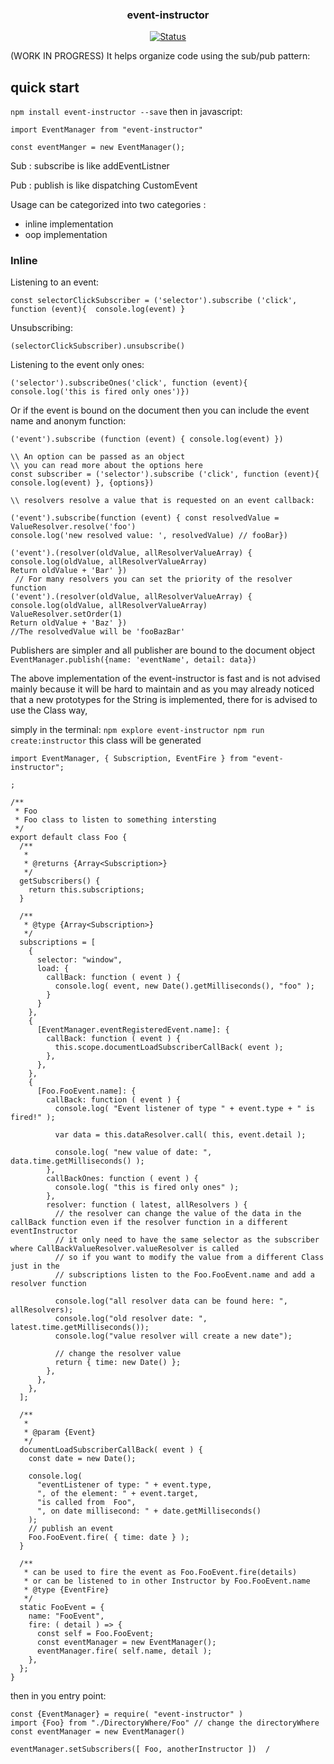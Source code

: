 <p align="center">

<h3 align="center">event-instructor</h3>

<div align="center">

[![Status](https://img.shields.io/badge/status-active-success.svg)]()

</div>

(WORK IN PROGRESS)
It helps organize code using the sub/pub pattern:

## quick start
`npm install event-instructor --save`
then in javascript:
```
import EventManager from "event-instructor"

const eventManger = new EventManager();
```

Sub : subscribe is like addEventListner

Pub : publish is like dispatching CustomEvent

Usage can be categorized into two categories : 
- inline implementation
- oop implementation

### Inline
Listening to an event:

```
const selectorClickSubscriber = ('selector').subscribe ('click', function (event){  console.log(event) }
```

Unsubscribing:

```
(selectorClickSubscriber).unsubscribe()
```

Listening to the event only ones:
```
('selector').subscribeOnes('click', function (event){ console.log('this is fired only ones')})
```

Or if the event is bound on the document then you can include the event name and anonym function:
```
('event').subscribe (function (event) { console.log(event) })

\\ An option can be passed as an object
\\ you can read more about the options here
const subscriber = ('selector').subscribe ('click', function (event){  console.log(event) }, {options})

\\ resolvers resolve a value that is requested on an event callback: 

('event').subscribe(function (event) { const resolvedValue = ValueResolver.resolve('foo')
console.log('new resolved value: ', resolvedValue) // fooBar})

('event').(resolver(oldValue, allResolverValueArray) { console.log(oldValue, allResolverValueArray)
Return oldValue + 'Bar' })
 // For many resolvers you can set the priority of the resolver function
('event').(resolver(oldValue, allResolverValueArray) { console.log(oldValue, allResolverValueArray)
ValueResolver.setOrder(1)
Return oldValue + 'Baz' })
//The resolvedValue will be 'fooBazBar'
```

Publishers are simpler and all publisher are bound to the document object
`EventManager.publish({name: 'eventName', detail: data})`


The above implementation of the event-instructor is fast and is not advised mainly because it will be hard to maintain and as you may already noticed that a new prototypes for the String is implemented, there for is advised to use the Class way, 

simply in the terminal:
`npm explore event-instructor npm run create:instructor`
this class will be generated
```
import EventManager, { Subscription, EventFire } from "event-instructor";

;

/**
 * Foo
 * Foo class to listen to something intersting
 */
export default class Foo {
  /**
   *
   * @returns {Array<Subscription>}
   */
  getSubscribers() {
    return this.subscriptions;
  }

  /**
   * @type {Array<Subscription>}
   */
  subscriptions = [
    {
      selector: "window",
      load: {
        callBack: function ( event ) {
          console.log( event, new Date().getMilliseconds(), "foo" );
        }
      }
    },
    {
      [EventManager.eventRegisteredEvent.name]: {
        callBack: function ( event ) {
          this.scope.documentLoadSubscriberCallBack( event );
        },
      },
    },
    {
      [Foo.FooEvent.name]: {
        callBack: function ( event ) {
          console.log( "Event listener of type " + event.type + " is fired!" );

          var data = this.dataResolver.call( this, event.detail );

          console.log( "new value of date: ", data.time.getMilliseconds() );
        },
        callBackOnes: function ( event ) {
          console.log( "this is fired only ones" );
        },
        resolver: function ( latest, allResolvers ) {
          // the resolver can change the value of the data in the callBack function even if the resolver function in a different eventInstructor
          // it only need to have the same selector as the subscriber where CallBackValueResolver.valueResolver is called
          // so if you want to modify the value from a different Class just in the
          // subscriptions listen to the Foo.FooEvent.name and add a resolver function

          console.log("all resolver data can be found here: ", allResolvers);
          console.log("old resolver date: ", latest.time.getMilliseconds());
          console.log("value resolver will create a new date");

          // change the resolver value
          return { time: new Date() };
        },
      },
    },
  ];

  /**
   *
   * @param {Event}
   */
  documentLoadSubscriberCallBack( event ) {
    const date = new Date();

    console.log(
      "eventListener of type: " + event.type,
      ", of the element: " + event.target,
      "is called from  Foo",
      ", on date millisecond: " + date.getMilliseconds()
    );
    // publish an event
    Foo.FooEvent.fire( { time: date } );
  }

  /**
   * can be used to fire the event as Foo.FooEvent.fire(details)
   * or can be listened to in other Instructor by Foo.FooEvent.name
   * @type {EventFire}
   */
  static FooEvent = {
    name: "FooEvent",
    fire: ( detail ) => {
      const self = Foo.FooEvent;
      const eventManager = new EventManager();
      eventManager.fire( self.name, detail );
    },
  };
}
```

then in you entry point: 
```
const {EventManager} = require( "event-instructor" )
import {Foo} from "./DirectoryWhere/Foo" // change the directoryWhere
const eventManager = new EventManager()

eventManager.setSubscribers([ Foo, anotherInstructor ])  /

```